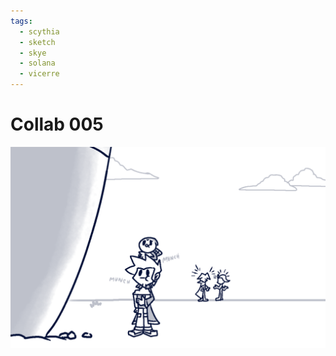 ```yaml
---
tags:
  - scythia
  - sketch
  - skye
  - solana
  - vicerre
---
```


# Collab 005

<img src="assets/2025-03-27_panel-007.png">
